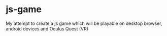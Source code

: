 # js-game
My attempt to create a js game which will be playable on desktop browser, android devices and Oculus Quest (VR)
